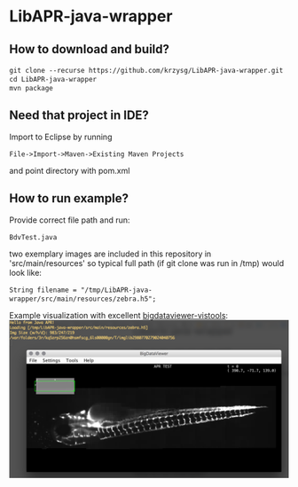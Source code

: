 # LibAPR-java-wrapper


## How to download and build?

```
git clone --recurse https://github.com/krzysg/LibAPR-java-wrapper.git
cd LibAPR-java-wrapper
mvn package
```

## Need that project in IDE?
Import to Eclipse by running
```
File->Import->Maven->Existing Maven Projects
```
and point directory with pom.xml


## How to run example?
Provide correct file path and run:

```
BdvTest.java
```

two exemplary images are included in this repository in 'src/main/resources' so typical full path (if git clone was run in /tmp) would look like:
```
String filename = "/tmp/LibAPR-java-wrapper/src/main/resources/zebra.h5";
```

Example visualization with excellent [bigdataviewer-vistools](https://github.com/bigdataviewer/bigdataviewer-vistools):
![run with provided zebra.h5](src/test/resources/screen.png/?raw=true)
